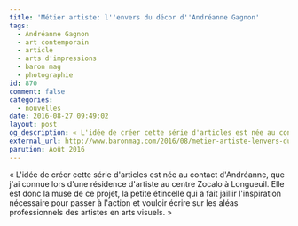 ```yaml
---
title: 'Métier artiste: l''envers du décor d''Andréanne Gagnon'
tags:
  - Andréanne Gagnon
  - art contemporain
  - article
  - arts d'impressions
  - baron mag
  - photographie
id: 870
comment: false
categories:
  - nouvelles
date: 2016-08-27 09:49:02
layout: post
og_description: « L'idée de créer cette série d'articles est née au contact d'Andréanne...»
external_url: http://www.baronmag.com/2016/08/metier-artiste-lenvers-du-decor-dandreanne-gagnon/ 
parution: Août 2016
---
```

« L'idée de créer cette série d'articles est née au contact d'Andréanne, que j'ai connue lors d'une résidence d'artiste au centre Zocalo à Longueuil. Elle est donc la muse de ce projet, la petite étincelle qui a fait jaillir l'inspiration nécessaire pour passer à l'action et vouloir écrire sur les aléas professionnels des artistes en arts visuels. »

